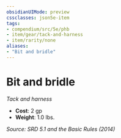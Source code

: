 ```yaml
---
obsidianUIMode: preview
cssclasses: json5e-item
tags:
- compendium/src/5e/phb
- item/gear/tack-and-harness
- item/rarity/none
aliases: 
- "Bit and bridle"
---
```

# Bit and bridle
*Tack and harness*  

- **Cost**: 2 gp
- **Weight**: 1.0 lbs.

*Source: SRD 5.1 and the Basic Rules (2014)*